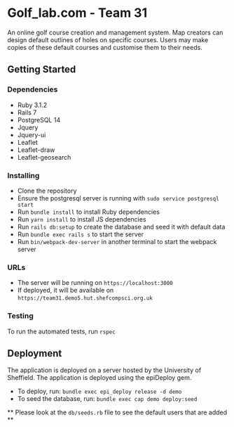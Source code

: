 # Golf_lab.com - Team 31
An online golf course creation and management system. Map creators can design default outlines of holes on specific courses. Users may make copies of these default courses and customise them to their needs. 

## Getting Started
### Dependencies
* Ruby 3.1.2
* Rails 7
* PostgreSQL 14
* Jquery
* Jquery-ui
* Leaflet
* Leaflet-draw
* Leaflet-geosearch

### Installing
* Clone the repository
* Ensure the postgresql server is running with `sudo service postgresql start`
* Run `bundle install` to install Ruby dependencies
* Run `yarn install` to install JS dependencies
* Run `rails db:setup` to create the database and seed it with default data
* Run `bundle exec rails s` to start the server
* Run `bin/webpack-dev-server` in another terminal to start the webpack server

### URLs
* The server will be running on `https://localhost:3000`
* If deployed, it will be available on `https://team31.demo5.hut.shefcompsci.org.uk`

### Testing
To run the automated tests, run
`rspec`

## Deployment
The application is deployed on a server hosted by the University of Sheffield. The application is deployed using the epiDeploy gem.
* To deploy, run:
`bundle exec epi_deploy release -d demo`
* To seed the database, run:
`bundle exec cap demo deploy:seed`

** Please look at the `db/seeds.rb` file to see the default users that are added **
